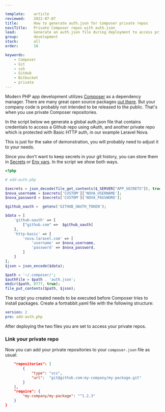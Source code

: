 ```yaml
---

template:    article
reviewed:    2022-07-07
title:       How to generate auth.json for Composer private repos 
naviTitle:   Private Composer repos with auth.json
lead:        Generate an auth.json file during deployment to access private Composer repos.
group:       development
stack:       all
order:       10

keywords:
    - Composer
    - Git
    - ssh
    - GitHub
    - Bitbucket
    - private
---
```


Modern PHP app development utilizes [Composer](composer) as a dependency manager. There are many great open source packages [out there](http://packagist.org). But your company code is probably not intended to be released to the public. That's when you use private Composer repositories.

In the script below we generate a global auth.json file that contains credentials to access a Github repo using oAuth, and another private repo which is protected with Basic HTTP auth, in our example Laravel Nova.

This is just for the sake of demonstration, you will probably need to adjust it to your needs.

Since you don't want to keep secrets in your git history, you can store them in [Secrets](/secrets) or [Env vars](/env-vars). In the script we show both ways.

```php
<?php

# add-auth.php

$secrets = json_decode(file_get_contents($_SERVER["APP_SECRETS"]), true);
$nova_username = $secrets['CUSTOM']['NOVA_USERNAME'];
$nova_password = $secrets['CUSTOM']['NOVA_PASSWORD'];

$github_oauth =  getenv('GITHUB_OAUTH_TOKEN');

$data = [
    'github-oauth' => [
        ["github.com" =>  $github_oauth]
    ],
    'http-basic' => [
        'nova.laravel.com' => [
            'username' => $nova_username,
            'password' => $nova_password,
        ]
    ]
];
$json = json_encode($data);

$path = '~/.composer/';
$authFile = $path . 'auth.json';
mkdir($path, 0777, true);
file_put_contents($path, $json);
```

The script you created needs to be executed before Composer tries to install packages. Create a fortrabbit.yaml file with the following structure:

```yaml
version: 2
pre: add-auth.php
```

After deploying the two files you are set to access your private repos.

### Link your private repo

Now you can add your private repositories to your `composer.json` file as usual:

```json
    "repositories": [
        {
            "type": "vcs",
            "url":  "git@github.com:my-company/my-package.git"
        }
    ],
    "require": {
        "my-company/my-package": "^1.2.3"
    }
}
```
